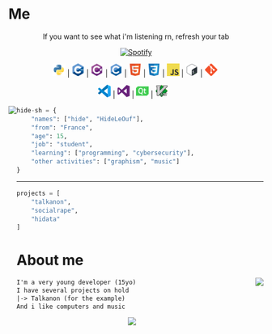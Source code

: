 # Me

<p align="center">If you want to see what i'm listening rn, refresh your tab</p>
<p align="center"> 
<a href="https://spotify-github-profile.vercel.app/api/view?uid=poturnt&redirect=true">
<img alt="Spotify" src="https://spotify-github-profile.vercel.app/api/view?uid=poturnt&cover_image=true&theme=novatorem&bar_color=58089b&bar_color_cover=true"/>
</a>
</p>
</p>

<p align="center"> 
  <code><img height="25" src="https://raw.githubusercontent.com/devicons/devicon/master/icons/python/python-original.svg"></code>&nbsp;|
  <code><img height="25" src="https://github.com/devicons/devicon/raw/master/icons/cplusplus/cplusplus-original.svg"></code>&nbsp;|
  <code><img height="25" src="https://github.com/devicons/devicon/raw/master/icons/csharp/csharp-original.svg"></code>&nbsp;|
  <code><img height="25" src="https://raw.githubusercontent.com/devicons/devicon/master/icons/c/c-original.svg"></code>&nbsp;|
  <code><img height="25" src="https://raw.githubusercontent.com/devicons/devicon/master/icons/html5/html5-original.svg"></code>&nbsp;|
  <code><img height="25" src="https://raw.githubusercontent.com/devicons/devicon/master/icons/css3/css3-original.svg"></code>&nbsp;|
  <code><img height="25" src="https://raw.githubusercontent.com/github/explore/80688e429a7d4ef2fca1e82350fe8e3517d3494d/topics/javascript/javascript.png"></code>&nbsp;| <code><img height="25" src="https://github.com/devicons/devicon/blob/master/icons/bash/bash-original.svg"></code>&nbsp;| <code><img height="25" src="https://raw.githubusercontent.com/devicons/devicon/master/icons/git/git-original.svg"></code>&nbsp;
</p>

<p align="center"> 
  <code><img height="25" src="https://github.com/devicons/devicon/raw/master/icons/vscode/vscode-original.svg"></code>&nbsp;|
  <code><img height="25" src="https://github.com/devicons/devicon/raw/master/icons/visualstudio/visualstudio-plain.svg"></code>&nbsp;|
  <code><img height="25" src="https://github.com/devicons/devicon/raw/master/icons/qt/qt-original.svg"></code>&nbsp;|
  <code><img height="25" src="https://github.com/devicons/devicon/raw/master/icons/vim/vim-original.svg"></code>&nbsp;
</code>&nbsp;
</p>

<img align="left" height="380" src="https://cdn.discordapp.com/attachments/944685696797507624/993926907882131557/tumblr_72d9b6fc30d4eb5f3a7cb99913bff8c2_0ba0164c_640.webp"/>

```py
hide-sh = {
    "names": ["hide", "HideLeOuf"],
    "from": "France",
    "age": 15,
    "job": "student",
    "learning": ["programming", "cybersecurity"],
    "other activities": ["graphism", "music"]
}
```
---
```py
projects = [
    "talkanon",
    "socialrape",
    "hidata"
]
```


# About me

<img align="right" height="100" src="https://cdn.discordapp.com/attachments/944685696797507624/993927374204838038/d927ec2-1487c3ad-5d81-4898-b78e-ee98f0e369a8.png">

```text
I'm a very young developer (15yo)
I have several projects on hold
|-> Talkanon (for the example)
And i like computers and music
```

<p align="center">
  <img src="https://capsule-render.vercel.app/api?type=waving&color=black&height=60&section=footer"/>
</p>
